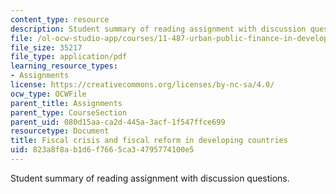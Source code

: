 ```yaml
---
content_type: resource
description: Student summary of reading assignment with discussion questions.
file: /ol-ocw-studio-app/courses/11-487-urban-public-finance-in-developing-countries-fall-2004/823a8f8ab1d6f7665ca34795774100e5_sess22summary.pdf
file_size: 35217
file_type: application/pdf
learning_resource_types:
- Assignments
license: https://creativecommons.org/licenses/by-nc-sa/4.0/
ocw_type: OCWFile
parent_title: Assignments
parent_type: CourseSection
parent_uid: 080d15aa-ca2d-445a-3acf-1f547ffce699
resourcetype: Document
title: Fiscal crisis and fiscal reform in developing countries
uid: 823a8f8a-b1d6-f766-5ca3-4795774100e5
---
```

Student summary of reading assignment with discussion questions.
